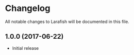 # Changelog

All notable changes to Larafish will be documented in this file.

## 1.0.0 (2017-06-22)

- Initial release